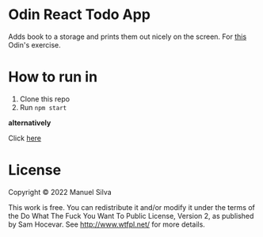 # Odin React Todo App
 Adds book to a storage and
prints them out nicely on the screen.
For [this](https://www.theodinproject.com/lessons/node-path-javascript-handle-inputs-and-render-lists) Odin's exercise.

# How to run in
1. Clone this repo
2. Run `npm start`

**alternatively**

Click [here](https://mjsilva.github.io/odin-task-app/)

# License

Copyright © 2022 Manuel Silva

This work is free. You can redistribute it and/or modify it under the
terms of the Do What The Fuck You Want To Public License, Version 2,
as published by Sam Hocevar. See http://www.wtfpl.net/ for more details.